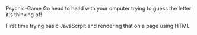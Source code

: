 Psychic-Game
Go head to head with your omputer trying to guess the letter it's thinking of!

First time trying basic JavaScrpit and rendering that on a page using HTML 
